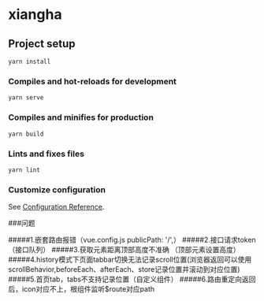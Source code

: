 # xiangha

## Project setup
```
yarn install
```

### Compiles and hot-reloads for development
```
yarn serve
```

### Compiles and minifies for production
```
yarn build
```

### Lints and fixes files
```
yarn lint
```

### Customize configuration
See [Configuration Reference](https://cli.vuejs.org/config/).

###问题

#####1.嵌套路由报错（vue.config.js  publicPath: '/',）
#####2.接口请求token（接口队列）
#####3.获取元素距离顶部高度不准确 （顶部元素设置高度）
#####4.history模式下页面tabbar切换无法记录scroll位置(浏览器返回可以使用scrollBehavior,beforeEach、afterEach、store记录位置并滚动到对应位置)
#####5.首页tab，tabs不支持记录位置（自定义组件）
#####6.路由重定向返回后，icon对应不上，根组件监听$route对应path
